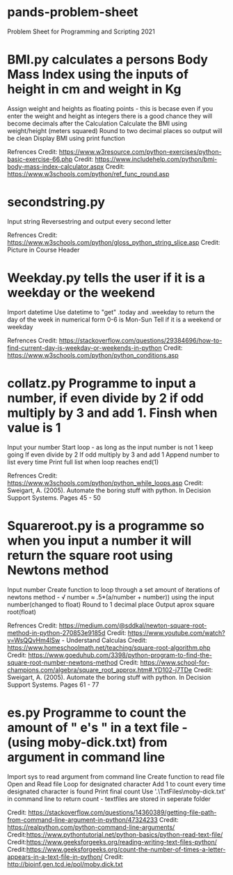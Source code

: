 # pands-problem-sheet
Problem Sheet for Programming and Scripting 2021

# BMI.py calculates a persons Body Mass Index using the inputs of height in cm and weight in Kg
Assign weight and heights as floating points - this is becase even if you enter the weight and height as integers there is a good chance they will become decimals after the Calculation
Calculate the BMI using weight/height (meters squared)
Round to two decimal places so output will be clean
Display BMI using print function

Refrences 
Credit: https://www.w3resource.com/python-exercises/python-basic-exercise-66.php
Credit: https://www.includehelp.com/python/bmi-body-mass-index-calculator.aspx
Credit: https://www.w3schools.com/python/ref_func_round.asp

# secondstring.py 
Input string
Reversestring and output every second letter

Refrences
Credit: https://www.w3schools.com/python/gloss_python_string_slice.asp
Credit: Picture in Course Header

# Weekday.py tells the user if it is a weekday or the weekend
Import datetime
Use datetime to "get" .today and .weekday to return the day of the week in numerical form
0-6 is Mon-Sun
Tell if it is a weekend or weekday

Refrences 
Credit: https://stackoverflow.com/questions/29384696/how-to-find-current-day-is-weekday-or-weekends-in-python
Credit: https://www.w3schools.com/python/python_conditions.asp

# collatz.py Programme to input a number, if even divide by 2 if odd multiply by 3 and add 1. Finsh when value is 1
Input your number
Start loop - as long as the input number is not 1 keep going
If even divide by 2
If odd multiply by 3 and add 1
Append number to list every time
Print full list when loop reaches end(1)

Refrences 
Credit: https://www.w3schools.com/python/python_while_loops.asp
Credit: Sweigart, A. (2005). Automate the boring stuff with python. In Decision Support Systems. Pages 45 - 50

# Squareroot.py is a programme so when you input a number it will return the square root using Newtons method
Input number
Create function to loop through a set amount of iterations of newtons method - √ number ≈ .5*(a/number + number)) using the input number(changed to float) 
Round to 1 decimal place
Output aprox square root(float)

Refrences 
Credit: https://medium.com/@sddkal/newton-square-root-method-in-python-270853e9185d
Credit: https://www.youtube.com/watch?v=WsQQvHm4lSw - Understand Calculas
Credit: https://www.homeschoolmath.net/teaching/square-root-algorithm.php
Credit: https://www.goeduhub.com/3398/python-program-to-find-the-square-root-number-newtons-method
Credit: https://www.school-for-champions.com/algebra/square_root_approx.htm#.YD102-j7TDe 
Credit: Sweigart, A. (2005). Automate the boring stuff with python. In Decision Support Systems. Pages 61 - 77

# es.py Programme to count the amount of " e's " in a text file - (using moby-dick.txt) from argument in command line
Import sys to read argument from command line
Create function to read file
Open and Read file
Loop for designated character
Add 1 to count every time designated character is found
Print final count
Use '.\TxtFiles\moby-dick.txt' in command line to return count - textfiles are stored in seperate folder

Credit: https://stackoverflow.com/questions/14360389/getting-file-path-from-command-line-argument-in-python/47324233
Credit: https://realpython.com/python-command-line-arguments/
Credit:https://www.pythontutorial.net/python-basics/python-read-text-file/
Credit:https://www.geeksforgeeks.org/reading-writing-text-files-python/
Credit:https://www.geeksforgeeks.org/count-the-number-of-times-a-letter-appears-in-a-text-file-in-python/
Credit: http://bioinf.gen.tcd.ie/pol/moby.dick.txt

